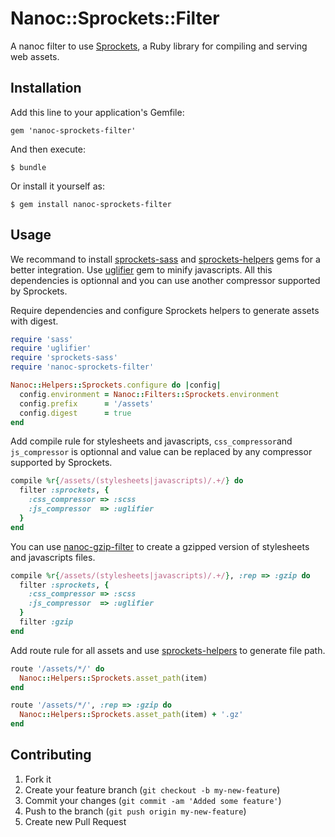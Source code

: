 # Nanoc::Sprockets::Filter

A nanoc filter to use [Sprockets][sprockets], a Ruby library for compiling and serving web assets.

## Installation

Add this line to your application's Gemfile:

    gem 'nanoc-sprockets-filter'

And then execute:

    $ bundle

Or install it yourself as:

    $ gem install nanoc-sprockets-filter

## Usage

We recommand to install [sprockets-sass][sprockets-sass] and [sprockets-helpers][sprockets-helpers]
gems for a better integration. Use [uglifier][uglifier] gem to minify
javascripts. All this dependencies is optionnal and you can use another
compressor supported by Sprockets.

Require dependencies and configure Sprockets helpers to generate assets
with digest.

```ruby
require 'sass'
require 'uglifier'
require 'sprockets-sass'
require 'nanoc-sprockets-filter'

Nanoc::Helpers::Sprockets.configure do |config|
  config.environment = Nanoc::Filters::Sprockets.environment
  config.prefix      = '/assets'
  config.digest      = true
end
```

Add compile rule for stylesheets and javascripts, `css_compressor`and
`js_compressor` is optionnal and value can be replaced by any compressor
supported by Sprockets.

```ruby
compile %r{/assets/(stylesheets|javascripts)/.+/} do
  filter :sprockets, {
    :css_compressor => :scss
    :js_compressor  => :uglifier
  }
end
```

You can use [nanoc-gzip-filter][nanoc-gzip-filter] to create a
gzipped version of stylesheets and javascripts files.

```ruby
compile %r{/assets/(stylesheets|javascripts)/.+/}, :rep => :gzip do
  filter :sprockets, {
    :css_compressor => :scss
    :js_compressor  => :uglifier
  }
  filter :gzip
end
```

Add route rule for all assets and use [sprockets-helpers][sprockets-helpers]
to generate file path.

```ruby
route '/assets/*/' do
  Nanoc::Helpers::Sprockets.asset_path(item)
end
```

```ruby
route '/assets/*/', :rep => :gzip do
  Nanoc::Helpers::Sprockets.asset_path(item) + '.gz'
end
```

## Contributing

1. Fork it
2. Create your feature branch (`git checkout -b my-new-feature`)
3. Commit your changes (`git commit -am 'Added some feature'`)
4. Push to the branch (`git push origin my-new-feature`)
5. Create new Pull Request

[sprockets]: https://github.com/sstephenson/sprockets "Rack-based asset packaging"
[sprockets-sass]: https://github.com/petebrowne/sprockets-sass "Better Sass integration with Sprockets 2.x"
[sprockets-helpers]: https://github.com/petebrowne/sprockets-helpers "Asset path helpers for Sprockets 2.x applications"
[uglifier]: https://github.com/lautis/uglifier "Ruby wrapper for UglifyJS JavaScript compressor"
[nanoc-gzip-filter]: https://github.com/yannlugrin/nanoc-sprockets-filter "A nanoc filter to gzip content"

